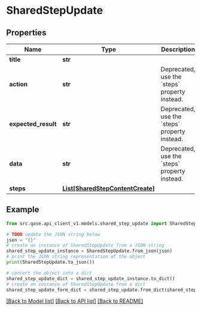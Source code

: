 # SharedStepUpdate


## Properties

Name | Type | Description | Notes
------------ | ------------- | ------------- | -------------
**title** | **str** |  | 
**action** | **str** | Deprecated, use the &#x60;steps&#x60; property instead. | [optional] 
**expected_result** | **str** | Deprecated, use the &#x60;steps&#x60; property instead. | [optional] 
**data** | **str** | Deprecated, use the &#x60;steps&#x60; property instead. | [optional] 
**steps** | [**List[SharedStepContentCreate]**](SharedStepContentCreate.md) |  | [optional] 

## Example

```python
from src.qase.api_client_v1.models.shared_step_update import SharedStepUpdate

# TODO update the JSON string below
json = "{}"
# create an instance of SharedStepUpdate from a JSON string
shared_step_update_instance = SharedStepUpdate.from_json(json)
# print the JSON string representation of the object
print(SharedStepUpdate.to_json())

# convert the object into a dict
shared_step_update_dict = shared_step_update_instance.to_dict()
# create an instance of SharedStepUpdate from a dict
shared_step_update_form_dict = shared_step_update.from_dict(shared_step_update_dict)
```
[[Back to Model list]](../README.md#documentation-for-models) [[Back to API list]](../README.md#documentation-for-api-endpoints) [[Back to README]](../README.md)


